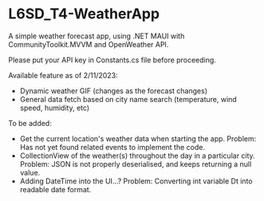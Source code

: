 # L6SD_T4-WeatherApp
A simple weather forecast app, using .NET MAUI with CommunityToolkit.MVVM and OpenWeather API.

Please put your API key in Constants.cs file before proceeding.

Available feature as of 2/11/2023:
- Dynamic weather GIF (changes as the forecast changes)
- General data fetch based on city name search (temperature, wind speed, humidity, etc)

To be added:
- Get the current location's weather data when starting the app. Problem: Has not yet found related events to implement the code.
- CollectionView of the weather(s) throughout the day in a particular city. Problem: JSON is not properly deserialised, and keeps returning a null value.
- Adding DateTime into the UI...? Problem: Converting int variable Dt into readable date format.
